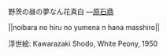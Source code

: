 野茨の昼の夢なん花真白
—[原石鼎](https://ja.wikipedia.org/wiki/原石鼎)

||noibara no hiru no yumena n hana masshiro||

浮世絵: Kawarazaki Shodo, White Peony, 1950